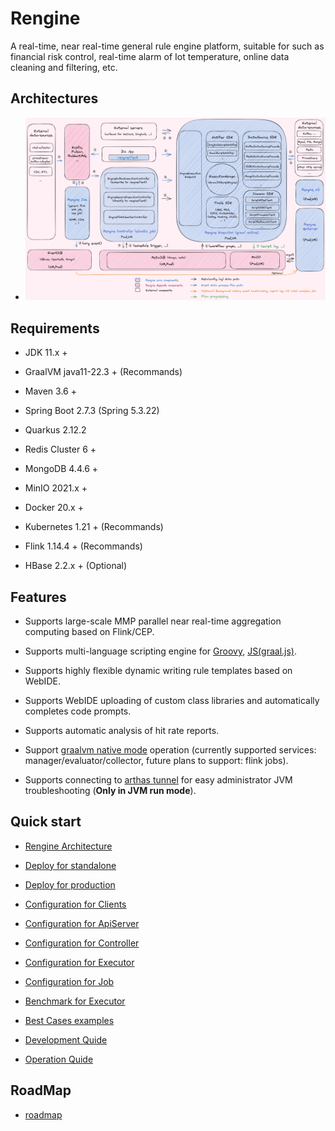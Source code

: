 # Rengine

A real-time, near real-time general rule engine platform, suitable for such as financial risk control, real-time alarm of Iot temperature, online data cleaning and filtering, etc.

## Architectures

- ![Global](./docs/shots/architecture.png)

## Requirements

- JDK 11.x +

- GraalVM java11-22.3 + (Recommands)

- Maven 3.6 +

- Spring Boot 2.7.3 (Spring 5.3.22)

- Quarkus 2.12.2

- Redis Cluster 6 +

- MongoDB 4.4.6 +

- MinIO 2021.x +

- Docker 20.x +

- Kubernetes 1.21 + (Recommands)

- Flink 1.14.4 + (Recommands)

- HBase 2.2.x + (Optional)

## Features

- Supports large-scale MMP parallel near real-time aggregation computing based on Flink/CEP.

- Supports multi-language scripting engine for [Groovy](http://groovy-lang.org/differences.html#_default_imports), [JS(graal.js)](https://www.graalvm.org/22.2/reference-manual/js/FAQ/#what-is-the-difference-between-running-graalvms-javascript-in-native-image-compared-to-the-jvm).

- Supports highly flexible dynamic writing rule templates based on WebIDE.

- Supports WebIDE uploading of custom class libraries and automatically completes code prompts.

- Supports automatic analysis of hit rate reports.

- Support [graalvm native mode](https://www.graalvm.org/22.1/docs/getting-started/#native-image) operation (currently supported services: manager/evaluator/collector, future plans to support: flink jobs).

- Supports connecting to [arthas tunnel](https://arthas.aliyun.com/en/doc/tunnel.html) for easy administrator JVM troubleshooting (**Only in JVM run mode**).

## Quick start

- [Rengine Architecture](./docs/en/architecture.md)

- [Deploy for standalone](./docs/en/deploy-standalone.md)

- [Deploy for production](./docs/en/deploy-production.md)

- [Configuration for Clients](./docs/en/configuration-client.md)

- [Configuration for ApiServer](./docs/en/configuration-apiserver.md)

- [Configuration for Controller](./docs/en/configuration-controller.md)

- [Configuration for Executor](./docs/en/configuration-executor.md)

- [Configuration for Job](./docs/en/configuration-job.md)

- [Benchmark for Executor](./docs/en/benchmark-executor.md)

- [Best Cases examples](./docs/en/best-cases.md)

- [Development Quide](./docs/en/devel.md)

- [Operation Quide](./docs/en/operation.md)

## RoadMap

- [roadmap](./docs/en/roadmap-2022-23.md)
